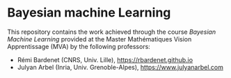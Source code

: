 # Bayesian machine Learning
This repository contains the work achieved through the course *Bayesian Machine Learning* provided at the Master Mathématiques Vision Apprentissage (MVA) by the following professors:
* Rémi Bardenet (CNRS, Univ. Lille), https://rbardenet.github.io
* Julyan Arbel (Inria, Univ. Grenoble-Alpes), https://www.julyanarbel.com

